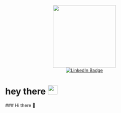 <div id="header" align="center">
  <img src="https://media.giphy.com/media/LaVp0AyqR5bGsC5Cbm/giphy.gif" width="200"/>
</div>
<div id="badges" align="center">
  <a href="https://www.linkedin.com/in/sergiusz-pasa%C5%82ka-b11b73289/">
    <img src="https://img.shields.io/badge/LinkedIn-blue?style=for-the-badge&logo=linkedin&logoColor=white" alt="LinkedIn Badge"/>
  </a>
</div>
<div id="badges" align="center">
  <img src="https://komarev.com/ghpvc/?username=britprod&style=flat-square&color=blue" alt=""/>
</div>
<h1>
  hey there
  <img src="https://media.giphy.com/media/v1.Y2lkPTc5MGI3NjExYXV2NGZvcnUwZzg5aTMwOGZ4ZG1iYzF1MjRmb241eTQ0bWR3anZ4eCZlcD12MV9pbnRlcm5hbF9naWZfYnlfaWQmY3Q9cw/hvRJCLFzcasrR4ia7z/giphy.gif" width="30px"/>
</h1>
### Hi there 👋

<!--
**britprod/britprod** is a ✨ _special_ ✨ repository because its `README.md` (this file) appears on your GitHub profile.

Here are some ideas to get you started:

- 🔭 I’m currently working on ...
- 🌱 I’m currently learning ...
- 👯 I’m looking to collaborate on ...
- 🤔 I’m looking for help with ...
- 💬 Ask me about ...
- 📫 How to reach me: ...
- 😄 Pronouns: ...
- ⚡ Fun fact: ...
-->
